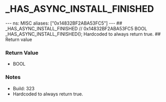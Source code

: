 # _HAS_ASYNC_INSTALL_FINISHED

--- ns: MISC aliases: ["0x14832BF2ABA53FC5"] --- ## _HAS_ASYNC_INSTALL_FINISHED  // 0x14832BF2ABA53FC5 BOOL _HAS_ASYNC_INSTALL_FINISHED();  Hardcoded to always return true.  ## Return value

### Return Value
* BOOL

### Notes
* Build: 323
* Hardcoded to always return true.

